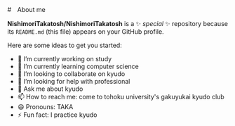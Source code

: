 #　About me


**NishimoriTakatosh/NishimoriTakatosh** is a ✨ _special_ ✨ repository because its `README.md` (this file) appears on your GitHub profile.

Here are some ideas to get you started:

- 🔭 I’m currently working on study
- 🌱 I’m currently learning computer science
- 👯 I’m looking to collaborate on kyudo
- 🤔 I’m looking for help with professional
- 💬 Ask me about kyudo
- 📫 How to reach me: come to tohoku university's gakuyukai kyudo club
- 😄 Pronouns: TAKA
- ⚡ Fun fact: I practice kyudo

